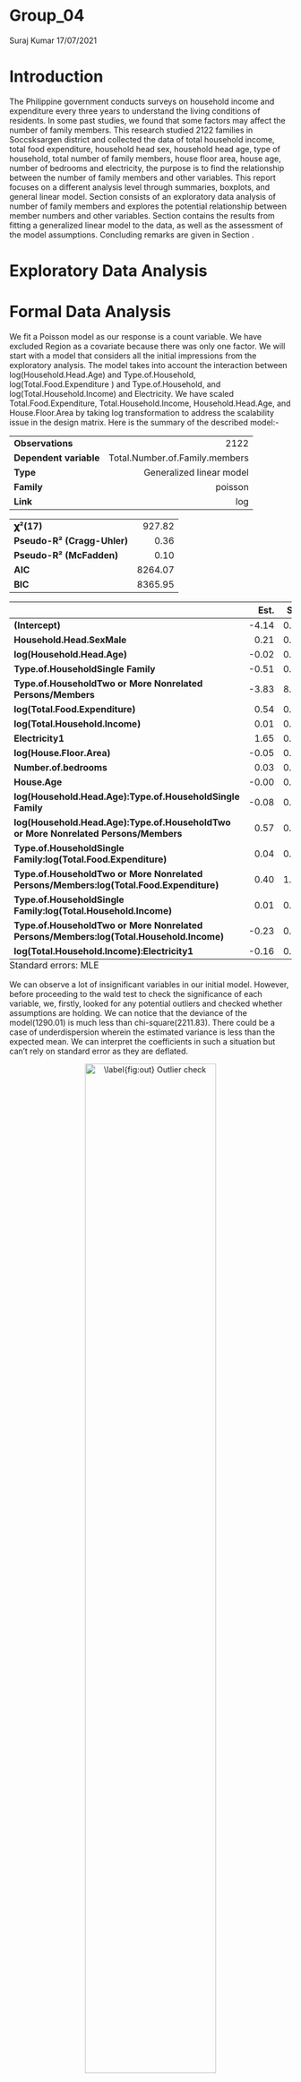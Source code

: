 Group\_04
================
Suraj Kumar
17/07/2021

# Introduction

The Philippine government conducts surveys on household income and
expenditure every three years to understand the living conditions of
residents. In some past studies, we found that some factors may affect
the number of family members. This research studied 2122 families in
Soccsksargen district and collected the data of total household income,
total food expenditure, household head sex, household head age, type of
household, total number of family members, house floor area, house age,
number of bedrooms and electricity, the purpose is to find the
relationship between the number of family members and other variables.
This report focuses on a different analysis level through summaries,
boxplots, and general linear model. Section consists of an exploratory
data analysis of number of family members and explores the potential
relationship between member numbers and other variables. Section
contains the results from fitting a generalized linear model to the
data, as well as the assessment of the model assumptions. Concluding
remarks are given in Section .

# Exploratory Data Analysis

# Formal Data Analysis

We fit a Poisson model as our response is a count variable. We have
excluded Region as a covariate because there was only one factor. We
will start with a model that considers all the initial impressions from
the exploratory analysis. The model takes into account the interaction
between log(Household.Head.Age) and Type.of.Household,
log(Total.Food.Expenditure ) and Type.of.Household, and
log(Total.Household.Income) and Electricity. We have scaled
Total.Food.Expenditure, Total.Household.Income, Household.Head.Age, and
House.Floor.Area by taking log transformation to address the scalability
issue in the design matrix. Here is the summary of the described model:-

<table class="table table-striped table-hover table-condensed table-responsive" style="width: auto !important; margin-left: auto; margin-right: auto;">
<tbody>
<tr>
<td style="text-align:left;font-weight: bold;">
Observations
</td>
<td style="text-align:right;">
2122
</td>
</tr>
<tr>
<td style="text-align:left;font-weight: bold;">
Dependent variable
</td>
<td style="text-align:right;">
Total.Number.of.Family.members
</td>
</tr>
<tr>
<td style="text-align:left;font-weight: bold;">
Type
</td>
<td style="text-align:right;">
Generalized linear model
</td>
</tr>
<tr>
<td style="text-align:left;font-weight: bold;">
Family
</td>
<td style="text-align:right;">
poisson
</td>
</tr>
<tr>
<td style="text-align:left;font-weight: bold;">
Link
</td>
<td style="text-align:right;">
log
</td>
</tr>
</tbody>
</table>
<table class="table table-striped table-hover table-condensed table-responsive" style="width: auto !important; margin-left: auto; margin-right: auto;">
<tbody>
<tr>
<td style="text-align:left;font-weight: bold;">
𝛘²(17)
</td>
<td style="text-align:right;">
927.82
</td>
</tr>
<tr>
<td style="text-align:left;font-weight: bold;">
Pseudo-R² (Cragg-Uhler)
</td>
<td style="text-align:right;">
0.36
</td>
</tr>
<tr>
<td style="text-align:left;font-weight: bold;">
Pseudo-R² (McFadden)
</td>
<td style="text-align:right;">
0.10
</td>
</tr>
<tr>
<td style="text-align:left;font-weight: bold;">
AIC
</td>
<td style="text-align:right;">
8264.07
</td>
</tr>
<tr>
<td style="text-align:left;font-weight: bold;">
BIC
</td>
<td style="text-align:right;">
8365.95
</td>
</tr>
</tbody>
</table>
<table class="table table-striped table-hover table-condensed table-responsive" style="width: auto !important; margin-left: auto; margin-right: auto;border-bottom: 0;">
<thead>
<tr>
<th style="text-align:left;">
</th>
<th style="text-align:right;">
Est.
</th>
<th style="text-align:right;">
S.E.
</th>
<th style="text-align:right;">
z val.
</th>
<th style="text-align:right;">
p
</th>
</tr>
</thead>
<tbody>
<tr>
<td style="text-align:left;font-weight: bold;">
(Intercept)
</td>
<td style="text-align:right;">
-4.14
</td>
<td style="text-align:right;">
0.71
</td>
<td style="text-align:right;">
-5.84
</td>
<td style="text-align:right;">
0.00
</td>
</tr>
<tr>
<td style="text-align:left;font-weight: bold;">
Household.Head.SexMale
</td>
<td style="text-align:right;">
0.21
</td>
<td style="text-align:right;">
0.03
</td>
<td style="text-align:right;">
6.74
</td>
<td style="text-align:right;">
0.00
</td>
</tr>
<tr>
<td style="text-align:left;font-weight: bold;">
log(Household.Head.Age)
</td>
<td style="text-align:right;">
-0.02
</td>
<td style="text-align:right;">
0.07
</td>
<td style="text-align:right;">
-0.33
</td>
<td style="text-align:right;">
0.74
</td>
</tr>
<tr>
<td style="text-align:left;font-weight: bold;">
Type.of.HouseholdSingle Family
</td>
<td style="text-align:right;">
-0.51
</td>
<td style="text-align:right;">
0.56
</td>
<td style="text-align:right;">
-0.91
</td>
<td style="text-align:right;">
0.36
</td>
</tr>
<tr>
<td style="text-align:left;font-weight: bold;">
Type.of.HouseholdTwo or More Nonrelated Persons/Members
</td>
<td style="text-align:right;">
-3.83
</td>
<td style="text-align:right;">
8.33
</td>
<td style="text-align:right;">
-0.46
</td>
<td style="text-align:right;">
0.65
</td>
</tr>
<tr>
<td style="text-align:left;font-weight: bold;">
log(Total.Food.Expenditure)
</td>
<td style="text-align:right;">
0.54
</td>
<td style="text-align:right;">
0.06
</td>
<td style="text-align:right;">
9.85
</td>
<td style="text-align:right;">
0.00
</td>
</tr>
<tr>
<td style="text-align:left;font-weight: bold;">
log(Total.Household.Income)
</td>
<td style="text-align:right;">
0.01
</td>
<td style="text-align:right;">
0.06
</td>
<td style="text-align:right;">
0.18
</td>
<td style="text-align:right;">
0.85
</td>
</tr>
<tr>
<td style="text-align:left;font-weight: bold;">
Electricity1
</td>
<td style="text-align:right;">
1.65
</td>
<td style="text-align:right;">
0.57
</td>
<td style="text-align:right;">
2.91
</td>
<td style="text-align:right;">
0.00
</td>
</tr>
<tr>
<td style="text-align:left;font-weight: bold;">
log(House.Floor.Area)
</td>
<td style="text-align:right;">
-0.05
</td>
<td style="text-align:right;">
0.02
</td>
<td style="text-align:right;">
-2.87
</td>
<td style="text-align:right;">
0.00
</td>
</tr>
<tr>
<td style="text-align:left;font-weight: bold;">
Number.of.bedrooms
</td>
<td style="text-align:right;">
0.03
</td>
<td style="text-align:right;">
0.01
</td>
<td style="text-align:right;">
2.43
</td>
<td style="text-align:right;">
0.02
</td>
</tr>
<tr>
<td style="text-align:left;font-weight: bold;">
House.Age
</td>
<td style="text-align:right;">
-0.00
</td>
<td style="text-align:right;">
0.00
</td>
<td style="text-align:right;">
-4.02
</td>
<td style="text-align:right;">
0.00
</td>
</tr>
<tr>
<td style="text-align:left;font-weight: bold;">
log(Household.Head.Age):Type.of.HouseholdSingle Family
</td>
<td style="text-align:right;">
-0.08
</td>
<td style="text-align:right;">
0.08
</td>
<td style="text-align:right;">
-1.02
</td>
<td style="text-align:right;">
0.31
</td>
</tr>
<tr>
<td style="text-align:left;font-weight: bold;">
log(Household.Head.Age):Type.of.HouseholdTwo or More Nonrelated
Persons/Members
</td>
<td style="text-align:right;">
0.57
</td>
<td style="text-align:right;">
0.74
</td>
<td style="text-align:right;">
0.76
</td>
<td style="text-align:right;">
0.44
</td>
</tr>
<tr>
<td style="text-align:left;font-weight: bold;">
Type.of.HouseholdSingle Family:log(Total.Food.Expenditure)
</td>
<td style="text-align:right;">
0.04
</td>
<td style="text-align:right;">
0.06
</td>
<td style="text-align:right;">
0.67
</td>
<td style="text-align:right;">
0.50
</td>
</tr>
<tr>
<td style="text-align:left;font-weight: bold;">
Type.of.HouseholdTwo or More Nonrelated
Persons/Members:log(Total.Food.Expenditure)
</td>
<td style="text-align:right;">
0.40
</td>
<td style="text-align:right;">
1.20
</td>
<td style="text-align:right;">
0.33
</td>
<td style="text-align:right;">
0.74
</td>
</tr>
<tr>
<td style="text-align:left;font-weight: bold;">
Type.of.HouseholdSingle Family:log(Total.Household.Income)
</td>
<td style="text-align:right;">
0.01
</td>
<td style="text-align:right;">
0.04
</td>
<td style="text-align:right;">
0.11
</td>
<td style="text-align:right;">
0.91
</td>
</tr>
<tr>
<td style="text-align:left;font-weight: bold;">
Type.of.HouseholdTwo or More Nonrelated
Persons/Members:log(Total.Household.Income)
</td>
<td style="text-align:right;">
-0.23
</td>
<td style="text-align:right;">
0.75
</td>
<td style="text-align:right;">
-0.31
</td>
<td style="text-align:right;">
0.75
</td>
</tr>
<tr>
<td style="text-align:left;font-weight: bold;">
log(Total.Household.Income):Electricity1
</td>
<td style="text-align:right;">
-0.16
</td>
<td style="text-align:right;">
0.05
</td>
<td style="text-align:right;">
-3.19
</td>
<td style="text-align:right;">
0.00
</td>
</tr>
</tbody>
<tfoot>
<tr>
<td style="padding: 0; " colspan="100%">
<sup></sup> Standard errors: MLE
</td>
</tr>
</tfoot>
</table>

We can observe a lot of insignificant variables in our initial model.
However, before proceeding to the wald test to check the significance of
each variable, we, firstly, looked for any potential outliers and
checked whether assumptions are holding. We can notice that the deviance
of the model(1290.01) is much less than chi-square(2211.83). There could
be a case of underdispersion wherein the estimated variance is less than
the expected mean. We can interpret the coefficients in such a situation
but can’t rely on standard error as they are deflated.

<div class="figure" style="text-align: center">

<img src="group_04_files/figure-gfm/plot-1.png" alt="\label{fig:out} Outlier check" width="68%" />
<p class="caption">
Outlier check
</p>

</div>

We have plotted Normal\_qq\_plot for Pearson and deviance residuals. The
purpose of such plots is to identify any point that doesn’t follow the
straight line. We have also plotted deviance residuals vs. the fitted
value to check the independence and identify any pattern in the
residuals. From above Figure , we can notice one potential outlier at
the top of the qq\_plot, and presence of heavy tails. So, our next step
is to identify and remove the point and again fit the model. Let’s run
an Outlier test:-

    No Studentized residuals with Bonferroni p < 0.05
    Largest |rstudent|:
         rstudent unadjusted p-value Bonferroni p
    2033 4.044985         5.2326e-05      0.11104

We have identified the outlier point having id 2033. However, addressing
outlier is totally subjective. We try to fit the model again removing
this outlier and check for the assumptions.

<div class="figure" style="text-align: center">

<img src="group_04_files/figure-gfm/plot1-1.png" alt="\label{fig:assum} Assumptions checking" width="68%" />
<p class="caption">
Assumptions checking
</p>

</div>

From Figure , we can see some patterns in the residuals. It would be
better to fit some quadratic terms in the explanatory variables.
Residuals seem to be normally distributed with some heavy tails. Now, we
proceed with the dispersion test as there has been some evidence of
underdispersion.

<div class="figure" style="text-align: center">

<img src="group_04_files/figure-gfm/plot2-1.png" alt="\label{fig:disp} Assumptions checking" width="68%" />
<p class="caption">
Assumptions checking
</p>

</div>


        Underdispersion test

    data:  .
    z = -17.657, p-value < 2.2e-16
    alternative hypothesis: true alpha is less than 0
    sample estimates:
         alpha 
    -0.3806268 

The negative value of aplha (-0.38) is significant because the p\_value
for the hypothesis test is (0). Figure displays the underdispersed
variance. Therefore, we can’t rely on Wald’s test for inference in the
above model. Rather, we perform analysis with quasi-poisson model that
adjusts variance for both overdispersion and underdispersion. We resort
to F test and do step by step variable removal to choose the best
fitting model.

<table class="table" style="margin-left: auto; margin-right: auto;">
<caption>
Performing F test on the inital model
</caption>
<thead>
<tr>
<th style="text-align:left;">
</th>
<th style="text-align:right;">
Df
</th>
<th style="text-align:right;">
Deviance
</th>
<th style="text-align:right;">
AIC
</th>
<th style="text-align:right;">
F value
</th>
<th style="text-align:right;">
Pr(&gt;F)
</th>
</tr>
</thead>
<tbody>
<tr>
<td style="text-align:left;">
&lt;none&gt;
</td>
<td style="text-align:right;">
NA
</td>
<td style="text-align:right;">
1273.652
</td>
<td style="text-align:right;">
8242.915
</td>
<td style="text-align:right;">
NA
</td>
<td style="text-align:right;">
NA
</td>
</tr>
<tr>
<td style="text-align:left;">
Household.Head.Sex
</td>
<td style="text-align:right;">
1
</td>
<td style="text-align:right;">
1325.520
</td>
<td style="text-align:right;">
8292.783
</td>
<td style="text-align:right;">
85.6430129
</td>
<td style="text-align:right;">
0.0000000
</td>
</tr>
<tr>
<td style="text-align:left;">
log(House.Floor.Area)
</td>
<td style="text-align:right;">
1
</td>
<td style="text-align:right;">
1282.125
</td>
<td style="text-align:right;">
8249.388
</td>
<td style="text-align:right;">
13.9910642
</td>
<td style="text-align:right;">
0.0001886
</td>
</tr>
<tr>
<td style="text-align:left;">
Number.of.bedrooms
</td>
<td style="text-align:right;">
1
</td>
<td style="text-align:right;">
1278.592
</td>
<td style="text-align:right;">
8245.855
</td>
<td style="text-align:right;">
8.1568031
</td>
<td style="text-align:right;">
0.0043321
</td>
</tr>
<tr>
<td style="text-align:left;">
House.Age
</td>
<td style="text-align:right;">
1
</td>
<td style="text-align:right;">
1288.128
</td>
<td style="text-align:right;">
8255.391
</td>
<td style="text-align:right;">
23.9032567
</td>
<td style="text-align:right;">
0.0000011
</td>
</tr>
<tr>
<td style="text-align:left;">
log(Household.Head.Age):Type.of.Household
</td>
<td style="text-align:right;">
2
</td>
<td style="text-align:right;">
1275.626
</td>
<td style="text-align:right;">
8240.889
</td>
<td style="text-align:right;">
1.6300660
</td>
<td style="text-align:right;">
0.1961641
</td>
</tr>
<tr>
<td style="text-align:left;">
Type.of.Household:log(Total.Food.Expenditure)
</td>
<td style="text-align:right;">
2
</td>
<td style="text-align:right;">
1274.361
</td>
<td style="text-align:right;">
8239.623
</td>
<td style="text-align:right;">
0.5852555
</td>
<td style="text-align:right;">
0.5570542
</td>
</tr>
<tr>
<td style="text-align:left;">
Type.of.Household:log(Total.Household.Income)
</td>
<td style="text-align:right;">
2
</td>
<td style="text-align:right;">
1273.757
</td>
<td style="text-align:right;">
8239.019
</td>
<td style="text-align:right;">
0.0865810
</td>
<td style="text-align:right;">
0.9170645
</td>
</tr>
<tr>
<td style="text-align:left;">
log(Total.Household.Income):Electricity
</td>
<td style="text-align:right;">
1
</td>
<td style="text-align:right;">
1283.776
</td>
<td style="text-align:right;">
8251.039
</td>
<td style="text-align:right;">
16.7164971
</td>
<td style="text-align:right;">
0.0000450
</td>
</tr>
</tbody>
</table>

In the table ,log(Household.Head.Age):Type.of.Household,
Type.of.Household:log(Total.Food.Expenditure) and
Type.of.Household:log(Total.Household.Income) can be eliminated without
significantly hurting the model’s Deviance. So, we firstly eliminate
variable Type.of.Household:log(Total.Household.Income) and check for F
test again:-

<table class="table" style="margin-left: auto; margin-right: auto;">
<caption>
Performing F test on the inital model
</caption>
<thead>
<tr>
<th style="text-align:left;">
</th>
<th style="text-align:right;">
Df
</th>
<th style="text-align:right;">
Deviance
</th>
<th style="text-align:right;">
AIC
</th>
<th style="text-align:right;">
F value
</th>
<th style="text-align:right;">
Pr(&gt;F)
</th>
</tr>
</thead>
<tbody>
<tr>
<td style="text-align:left;">
&lt;none&gt;
</td>
<td style="text-align:right;">
NA
</td>
<td style="text-align:right;">
1273.757
</td>
<td style="text-align:right;">
8239.019
</td>
<td style="text-align:right;">
NA
</td>
<td style="text-align:right;">
NA
</td>
</tr>
<tr>
<td style="text-align:left;">
Household.Head.Sex
</td>
<td style="text-align:right;">
1
</td>
<td style="text-align:right;">
1325.950
</td>
<td style="text-align:right;">
8289.213
</td>
<td style="text-align:right;">
86.254403
</td>
<td style="text-align:right;">
0.0000000
</td>
</tr>
<tr>
<td style="text-align:left;">
log(House.Floor.Area)
</td>
<td style="text-align:right;">
1
</td>
<td style="text-align:right;">
1282.239
</td>
<td style="text-align:right;">
8245.502
</td>
<td style="text-align:right;">
14.018291
</td>
<td style="text-align:right;">
0.0001859
</td>
</tr>
<tr>
<td style="text-align:left;">
House.Age
</td>
<td style="text-align:right;">
1
</td>
<td style="text-align:right;">
1288.193
</td>
<td style="text-align:right;">
8251.455
</td>
<td style="text-align:right;">
23.856783
</td>
<td style="text-align:right;">
0.0000011
</td>
</tr>
<tr>
<td style="text-align:left;">
Number.of.bedrooms
</td>
<td style="text-align:right;">
1
</td>
<td style="text-align:right;">
1278.713
</td>
<td style="text-align:right;">
8241.976
</td>
<td style="text-align:right;">
8.190448
</td>
<td style="text-align:right;">
0.0042528
</td>
</tr>
<tr>
<td style="text-align:left;">
log(Household.Head.Age):Type.of.Household
</td>
<td style="text-align:right;">
2
</td>
<td style="text-align:right;">
1275.698
</td>
<td style="text-align:right;">
8236.961
</td>
<td style="text-align:right;">
1.604133
</td>
<td style="text-align:right;">
0.2013095
</td>
</tr>
<tr>
<td style="text-align:left;">
Type.of.Household:log(Total.Food.Expenditure)
</td>
<td style="text-align:right;">
2
</td>
<td style="text-align:right;">
1275.549
</td>
<td style="text-align:right;">
8236.812
</td>
<td style="text-align:right;">
1.481077
</td>
<td style="text-align:right;">
0.2276296
</td>
</tr>
<tr>
<td style="text-align:left;">
log(Total.Household.Income):Electricity
</td>
<td style="text-align:right;">
1
</td>
<td style="text-align:right;">
1284.083
</td>
<td style="text-align:right;">
8247.345
</td>
<td style="text-align:right;">
17.064527
</td>
<td style="text-align:right;">
0.0000375
</td>
</tr>
</tbody>
</table>

The F test says that we can remove
log(Household.Head.Age):Type.of.Household and
Type.of.Household:log(Total.Food.Expenditure). So, repeat the same
process until we reach all terms are significant.

<table class="table" style="margin-left: auto; margin-right: auto;">
<caption>
Performing F test on the inital model
</caption>
<thead>
<tr>
<th style="text-align:left;">
</th>
<th style="text-align:right;">
Df
</th>
<th style="text-align:right;">
Deviance
</th>
<th style="text-align:right;">
AIC
</th>
<th style="text-align:right;">
F value
</th>
<th style="text-align:right;">
Pr(&gt;F)
</th>
</tr>
</thead>
<tbody>
<tr>
<td style="text-align:left;">
&lt;none&gt;
</td>
<td style="text-align:right;">
NA
</td>
<td style="text-align:right;">
1420.634
</td>
<td style="text-align:right;">
8373.897
</td>
<td style="text-align:right;">
NA
</td>
<td style="text-align:right;">
NA
</td>
</tr>
<tr>
<td style="text-align:left;">
Household.Head.Sex
</td>
<td style="text-align:right;">
1
</td>
<td style="text-align:right;">
1453.645
</td>
<td style="text-align:right;">
8404.908
</td>
<td style="text-align:right;">
49.0529897
</td>
<td style="text-align:right;">
0.0000000
</td>
</tr>
<tr>
<td style="text-align:left;">
log(Household.Head.Age)
</td>
<td style="text-align:right;">
1
</td>
<td style="text-align:right;">
1420.848
</td>
<td style="text-align:right;">
8372.111
</td>
<td style="text-align:right;">
0.3185475
</td>
<td style="text-align:right;">
0.5725418
</td>
</tr>
<tr>
<td style="text-align:left;">
log(Total.Food.Expenditure)
</td>
<td style="text-align:right;">
1
</td>
<td style="text-align:right;">
1871.125
</td>
<td style="text-align:right;">
8822.388
</td>
<td style="text-align:right;">
669.4095760
</td>
<td style="text-align:right;">
0.0000000
</td>
</tr>
<tr>
<td style="text-align:left;">
log(House.Floor.Area)
</td>
<td style="text-align:right;">
1
</td>
<td style="text-align:right;">
1429.989
</td>
<td style="text-align:right;">
8381.251
</td>
<td style="text-align:right;">
13.9005724
</td>
<td style="text-align:right;">
0.0001978
</td>
</tr>
<tr>
<td style="text-align:left;">
House.Age
</td>
<td style="text-align:right;">
1
</td>
<td style="text-align:right;">
1431.574
</td>
<td style="text-align:right;">
8382.837
</td>
<td style="text-align:right;">
16.2559534
</td>
<td style="text-align:right;">
0.0000573
</td>
</tr>
<tr>
<td style="text-align:left;">
Number.of.bedrooms
</td>
<td style="text-align:right;">
1
</td>
<td style="text-align:right;">
1427.393
</td>
<td style="text-align:right;">
8378.656
</td>
<td style="text-align:right;">
10.0442410
</td>
<td style="text-align:right;">
0.0015501
</td>
</tr>
<tr>
<td style="text-align:left;">
log(Total.Household.Income):Electricity
</td>
<td style="text-align:right;">
1
</td>
<td style="text-align:right;">
1432.657
</td>
<td style="text-align:right;">
8383.920
</td>
<td style="text-align:right;">
17.8655919
</td>
<td style="text-align:right;">
0.0000247
</td>
</tr>
</tbody>
</table>
<table class="table" style="margin-left: auto; margin-right: auto;">
<caption>
Performing F test on the inital model
</caption>
<thead>
<tr>
<th style="text-align:left;">
</th>
<th style="text-align:right;">
Df
</th>
<th style="text-align:right;">
Deviance
</th>
<th style="text-align:right;">
AIC
</th>
<th style="text-align:right;">
F value
</th>
<th style="text-align:right;">
Pr(&gt;F)
</th>
</tr>
</thead>
<tbody>
<tr>
<td style="text-align:left;">
&lt;none&gt;
</td>
<td style="text-align:right;">
NA
</td>
<td style="text-align:right;">
1420.848
</td>
<td style="text-align:right;">
8372.111
</td>
<td style="text-align:right;">
NA
</td>
<td style="text-align:right;">
NA
</td>
</tr>
<tr>
<td style="text-align:left;">
Household.Head.Sex
</td>
<td style="text-align:right;">
1
</td>
<td style="text-align:right;">
1453.886
</td>
<td style="text-align:right;">
8403.149
</td>
<td style="text-align:right;">
49.10858
</td>
<td style="text-align:right;">
0.0000000
</td>
</tr>
<tr>
<td style="text-align:left;">
log(Total.Food.Expenditure)
</td>
<td style="text-align:right;">
1
</td>
<td style="text-align:right;">
1871.234
</td>
<td style="text-align:right;">
8820.497
</td>
<td style="text-align:right;">
669.46960
</td>
<td style="text-align:right;">
0.0000000
</td>
</tr>
<tr>
<td style="text-align:left;">
log(House.Floor.Area)
</td>
<td style="text-align:right;">
1
</td>
<td style="text-align:right;">
1430.102
</td>
<td style="text-align:right;">
8379.365
</td>
<td style="text-align:right;">
13.75527
</td>
<td style="text-align:right;">
0.0002136
</td>
</tr>
<tr>
<td style="text-align:left;">
House.Age
</td>
<td style="text-align:right;">
1
</td>
<td style="text-align:right;">
1431.712
</td>
<td style="text-align:right;">
8380.975
</td>
<td style="text-align:right;">
16.14837
</td>
<td style="text-align:right;">
0.0000606
</td>
</tr>
<tr>
<td style="text-align:left;">
Number.of.bedrooms
</td>
<td style="text-align:right;">
1
</td>
<td style="text-align:right;">
1427.755
</td>
<td style="text-align:right;">
8377.018
</td>
<td style="text-align:right;">
10.26619
</td>
<td style="text-align:right;">
0.0013751
</td>
</tr>
<tr>
<td style="text-align:left;">
log(Total.Household.Income):Electricity
</td>
<td style="text-align:right;">
1
</td>
<td style="text-align:right;">
1432.862
</td>
<td style="text-align:right;">
8382.125
</td>
<td style="text-align:right;">
17.85789
</td>
<td style="text-align:right;">
0.0000248
</td>
</tr>
</tbody>
</table>

Eventually, we reached to our final model that considers interactions
between log(Total.Household.Income) and Electricity as significant. Now,
we adjust the standard error using dispersion parameter, which is
equivalent of fitting a quasipoission model.

    [1] 0.6880479

<table class="table table-striped table-hover table-condensed table-responsive" style="width: auto !important; margin-left: auto; margin-right: auto;">
<tbody>
<tr>
<td style="text-align:left;font-weight: bold;">
Observations
</td>
<td style="text-align:right;">
2121
</td>
</tr>
<tr>
<td style="text-align:left;font-weight: bold;">
Dependent variable
</td>
<td style="text-align:right;">
Total.Number.of.Family.members
</td>
</tr>
<tr>
<td style="text-align:left;font-weight: bold;">
Type
</td>
<td style="text-align:right;">
Generalized linear model
</td>
</tr>
<tr>
<td style="text-align:left;font-weight: bold;">
Family
</td>
<td style="text-align:right;">
poisson
</td>
</tr>
<tr>
<td style="text-align:left;font-weight: bold;">
Link
</td>
<td style="text-align:right;">
log
</td>
</tr>
</tbody>
</table>
<table class="table table-striped table-hover table-condensed table-responsive" style="width: auto !important; margin-left: auto; margin-right: auto;">
<tbody>
<tr>
<td style="text-align:left;font-weight: bold;">
𝛘²(8)
</td>
<td style="text-align:right;">
771.44
</td>
</tr>
<tr>
<td style="text-align:left;font-weight: bold;">
Pseudo-R² (Cragg-Uhler)
</td>
<td style="text-align:right;">
0.31
</td>
</tr>
<tr>
<td style="text-align:left;font-weight: bold;">
Pseudo-R² (McFadden)
</td>
<td style="text-align:right;">
0.08
</td>
</tr>
<tr>
<td style="text-align:left;font-weight: bold;">
AIC
</td>
<td style="text-align:right;">
8372.11
</td>
</tr>
<tr>
<td style="text-align:left;font-weight: bold;">
BIC
</td>
<td style="text-align:right;">
8423.05
</td>
</tr>
</tbody>
</table>
<table class="table table-striped table-hover table-condensed table-responsive" style="width: auto !important; margin-left: auto; margin-right: auto;border-bottom: 0;">
<thead>
<tr>
<th style="text-align:left;">
</th>
<th style="text-align:right;">
Est.
</th>
<th style="text-align:right;">
S.E.
</th>
<th style="text-align:right;">
z val.
</th>
<th style="text-align:right;">
p
</th>
</tr>
</thead>
<tbody>
<tr>
<td style="text-align:left;font-weight: bold;">
(Intercept)
</td>
<td style="text-align:right;">
-5.44
</td>
<td style="text-align:right;">
0.53
</td>
<td style="text-align:right;">
-10.18
</td>
<td style="text-align:right;">
0.00
</td>
</tr>
<tr>
<td style="text-align:left;font-weight: bold;">
Household.Head.SexMale
</td>
<td style="text-align:right;">
0.17
</td>
<td style="text-align:right;">
0.03
</td>
<td style="text-align:right;">
5.64
</td>
<td style="text-align:right;">
0.00
</td>
</tr>
<tr>
<td style="text-align:left;font-weight: bold;">
log(Total.Food.Expenditure)
</td>
<td style="text-align:right;">
0.62
</td>
<td style="text-align:right;">
0.03
</td>
<td style="text-align:right;">
21.93
</td>
<td style="text-align:right;">
0.00
</td>
</tr>
<tr>
<td style="text-align:left;font-weight: bold;">
log(Total.Household.Income)
</td>
<td style="text-align:right;">
0.02
</td>
<td style="text-align:right;">
0.05
</td>
<td style="text-align:right;">
0.47
</td>
<td style="text-align:right;">
0.63
</td>
</tr>
<tr>
<td style="text-align:left;font-weight: bold;">
Electricity1
</td>
<td style="text-align:right;">
1.78
</td>
<td style="text-align:right;">
0.56
</td>
<td style="text-align:right;">
3.19
</td>
<td style="text-align:right;">
0.00
</td>
</tr>
<tr>
<td style="text-align:left;font-weight: bold;">
log(House.Floor.Area)
</td>
<td style="text-align:right;">
-0.05
</td>
<td style="text-align:right;">
0.02
</td>
<td style="text-align:right;">
-3.03
</td>
<td style="text-align:right;">
0.00
</td>
</tr>
<tr>
<td style="text-align:left;font-weight: bold;">
House.Age
</td>
<td style="text-align:right;">
-0.00
</td>
<td style="text-align:right;">
0.00
</td>
<td style="text-align:right;">
-3.27
</td>
<td style="text-align:right;">
0.00
</td>
</tr>
<tr>
<td style="text-align:left;font-weight: bold;">
Number.of.bedrooms
</td>
<td style="text-align:right;">
0.03
</td>
<td style="text-align:right;">
0.01
</td>
<td style="text-align:right;">
2.63
</td>
<td style="text-align:right;">
0.01
</td>
</tr>
<tr>
<td style="text-align:left;font-weight: bold;">
log(Total.Household.Income):Electricity1
</td>
<td style="text-align:right;">
-0.17
</td>
<td style="text-align:right;">
0.05
</td>
<td style="text-align:right;">
-3.47
</td>
<td style="text-align:right;">
0.00
</td>
</tr>
</tbody>
<tfoot>
<tr>
<td style="padding: 0; " colspan="100%">
<sup></sup> Standard errors: MLE
</td>
</tr>
</tfoot>
</table>

We can see that standard error slight rises up after adjusting with the
dispersion parameter, while the intercept term remains the same. Still ,
the wald test is not very reliable to draw inferences and may conflict
with the F test.

# Conclusions

# Extention

We will consider more appropirate models like Generalized poisson model,
or Conway-Maxwell Poisson (COM-Poisson) Regression, which have less
expected residual variance than the mean. We wil also attempt to apply
quadratic model that address the slight curve in the deviance against
fitted plot.

